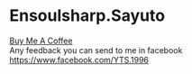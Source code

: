 # Ensoulsharp.Sayuto
<a href="https://www.buymeacoffee.com/GyFtd43bs" target="_blank">Buy Me A Coffee</a>   
Any feedback you can send to me in facebook https://www.facebook.com/YTS.1996
